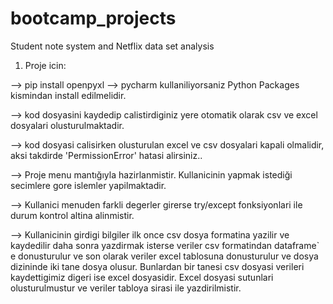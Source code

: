 # bootcamp_projects
Student note system and Netflix data set analysis

1. Proje icin:

--> pip install openpyxl  --> pycharm kullaniliyorsaniz Python Packages kismindan install edilmelidir.

--> kod dosyasini kaydedip calistirdiginiz yere otomatik olarak csv ve excel dosyalari olusturulmaktadir.

--> kod dosyasi calisirken olusturulan excel ve csv dosyalari kapali olmalidir, aksi takdirde 'PermissionError' hatasi alirsiniz..

--> Proje menu mantığıyla hazirlanmistir. Kullanicinin yapmak istediği secimlere gore islemler yapilmaktadir.

--> Kullanici menuden farkli degerler girerse try/except fonksiyonlari ile durum kontrol altina alinmistir.

--> Kullanicinin girdigi bilgiler ilk once csv dosya formatina yazilir ve kaydedilir daha sonra yazdirmak isterse veriler csv formatindan dataframe` e donusturulur ve       son olarak veriler excel tablosuna donusturulur ve dosya dizininde iki tane dosya olusur. Bunlardan bir tanesi csv dosyasi verileri kaydettigimiz digeri ise excel       dosyasidir. Excel dosyasi sutunlari olusturulmustur ve veriler tabloya sirasi ile yazdirilmistir.
